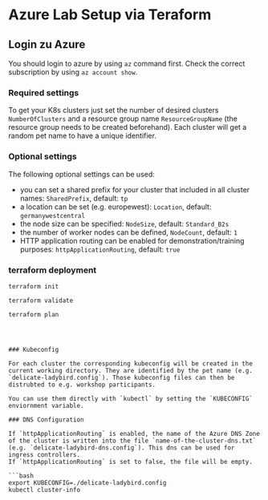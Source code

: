 # Azure Lab Setup via Teraform

## Login zu Azure

You should login to azure by using `az` command first.
Check the correct subscription by using `az account show`.

### Required settings

To get your K8s clusters just set the number of desired clusters `NumberOfClusters` and a resource group name `ResourceGroupName` (the resource group needs to be created beforehand). Each cluster will get a random pet name to have a unique identifier.

### Optional settings

The following optional settings can be used:

- you can set a shared prefix for your cluster that included in all cluster names: `SharedPrefix`, default: `tp`
- a location can be set (e.g. europewest): `Location`, default: `germanywestcentral`
- the node size can be specified: `NodeSize`, default: `Standard_B2s`
- the number of worker nodes can be defined, `NodeCount`, default: `1`
- HTTP application routing can be enabled for demonstration/training purposes: `httpApplicationRouting`, default: `true`

### terraform deployment

````
terraform init

terraform validate

terraform plan




### Kubeconfig

For each cluster the corresponding kubeconfig will be created in the current working directory. They are identified by the pet name (e.g. `delicate-ladybird.config`). Those kubeconfig files can then be distrubted to e.g. workshop participants.

You can use them directly with `kubectl` by setting the `KUBECONFIG` enviornment variable.

### DNS Configuration

If `httpApplicationRouting` is enabled, the name of the Azure DNS Zone of the cluster is written into the file `name-of-the-cluster-dns.txt` (e.g. `delicate-ladybird-dns.config`). This dns can be used for ingress controllers.
If `httpApplicationRouting` is set to false, the file will be empty.

```bash
export KUBECONFIG=./delicate-ladybird.config
kubectl cluster-info
````
